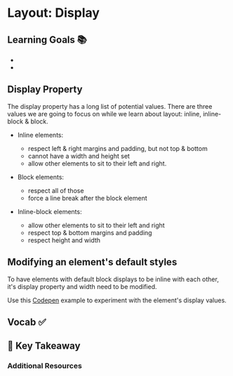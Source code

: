 # Layout: Display


## Learning Goals 📚
-
-

## Display Property
The display property has a long list of potential values. There are three values we are going to focus on while we learn about layout: inline, inline-block & block.

- Inline elements:
  - respect left & right margins and padding, but not top & bottom
  - cannot have a width and height set
  - allow other elements to sit to their left and right.

- Block elements:
  - respect all of those
  - force a line break after the block element

- Inline-block elements:
  - allow other elements to sit to their left and right
  - respect top & bottom margins and padding
  - respect height and width

## Modifying an element's default styles

To have elements with default block displays to be inline with each other, it's display property and width need to be modified.

Use this [Codepen](http://codepen.io/jamazing/pen/rrxLZo) example to experiment with the element's display values. 

## Vocab ✅


## 🔑 Key Takeaway


### Additional Resources
